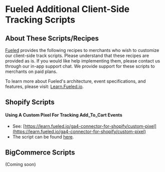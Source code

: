 # Fueled Additional Client-Side Tracking Scripts

## About These Scripts/Recipes

[Fueled](fueled.io) provides the following recipes to merchants who wish to customize our client-side track scripts. Please understand that these recipes are provided as is. If you would like help implementing them, please contact us through our in-app support chat. We provide support for these scripts to merchants on paid plans.

To learn more about Fueled's architecture, event specifications, and features, please visit: [Learn.Fueled.io](https://learn.fueled.io/).

## Shopify Scripts

#### Using A Custom Pixel For Tracking Add_To_Cart Events

* See: [https://learn.fueled.io/ga4-connector-for-shopify/custom-pixel](https://learn.fueled.io/ga4-connector-for-shopify/custom-pixel)
* The script can be found [here](https://github.com/fueled-io/client-scripts/blob/main/shopify/custom_pixel_add_to_cart.txt).

## BigCommerce Scripts

(Coming soon)
